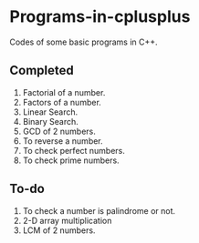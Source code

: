 # Programs-in-cplusplus
Codes of some basic programs in C++.


## Completed
1. Factorial of a number.
2. Factors of a number.
3. Linear Search.
4. Binary Search.
5. GCD of 2 numbers.
6. To reverse a number.
7. To check perfect numbers.
8. To check prime numbers.

## To-do
1. To check a number is palindrome or not.
2. 2-D array multiplication
3. LCM of 2 numbers.
